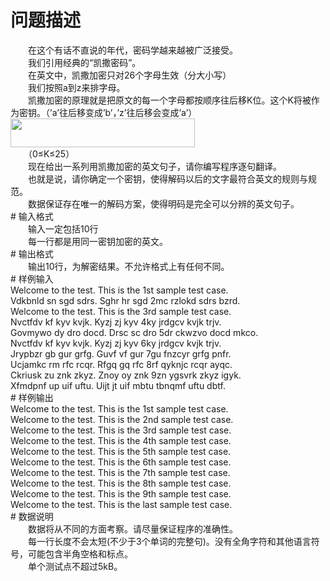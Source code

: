 <div id="pcont1" style="margin-top:20px; display:block;">

# 问题描述

<div class="pdcont">　　在这个有话不直说的年代，密码学越来越被广泛接受。<br/>
　　我们引用经典的“凯撒密码”。<br/>
　　在英文中，凯撒加密只对26个字母生效（分大小写）<br/>
　　我们按照a到z来排字母。<br/>
　　凯撒加密的原理就是把原文的每一个字母都按顺序往后移K位。这个K将被作为密钥。（’a’往后移变成’b’，’z’往后移会变成’a’）<br/>
<img width="295" height="46" src="source/tsinsen/A1230/img/aHR0cDovL3d3dy50c2luc2VuLmNvbS9SZXF1aXJlRmlsZS5kbz9maWQ9MmU3bjQzNWo=.do"/><br/>
　　（0≤K≤25）<br/>
　　现在给出一系列用凯撒加密的英文句子，请你编写程序逐句翻译。<br/>
　　也就是说，请你确定一个密钥，使得解码以后的文字最符合英文的规则与规范。<br/>
　　数据保证存在唯一的解码方案，使得明码是完全可以分辨的英文句子。</div>
# 输入格式

<div class="pdcont">　　输入一定包括10行<br/>
　　每一行都是用同一密钥加密的英文。</div>
# 输出格式

<div class="pdcont">　　输出10行，为解密结果。不允许格式上有任何不同。</div>
# 样例输入

<div class="pddata">Welcome to the test. This is the 1st sample test case.<br/>
Vdkbnld sn sgd sdrs. Sghr hr sgd 2mc rzlokd sdrs bzrd.<br/>
Welcome to the test. This is the 3rd sample test case.<br/>
Nvctfdv kf kyv kvjk. Kyzj zj kyv 4ky jrdgcv kvjk trjv.<br/>
Govmywo dy dro docd. Drsc sc dro 5dr ckwzvo docd mkco.<br/>
Nvctfdv kf kyv kvjk. Kyzj zj kyv 6ky jrdgcv kvjk trjv.<br/>
Jrypbzr gb gur grfg. Guvf vf gur 7gu fnzcyr grfg pnfr.<br/>
Ucjamkc rm rfc rcqr. Rfgq gq rfc 8rf qyknjc rcqr ayqc.<br/>
Ckriusk zu znk zkyz. Znoy oy znk 9zn ygsvrk zkyz igyk.<br/>
Xfmdpnf up uif uftu. Uijt jt uif mbtu tbnqmf uftu dbtf.</div>
# 样例输出

<div class="pddata">Welcome to the test. This is the 1st sample test case.<br/>
Welcome to the test. This is the 2nd sample test case.<br/>
Welcome to the test. This is the 3rd sample test case.<br/>
Welcome to the test. This is the 4th sample test case.<br/>
Welcome to the test. This is the 5th sample test case.<br/>
Welcome to the test. This is the 6th sample test case.<br/>
Welcome to the test. This is the 7th sample test case.<br/>
Welcome to the test. This is the 8th sample test case.<br/>
Welcome to the test. This is the 9th sample test case.<br/>
Welcome to the test. This is the last sample test case.</div>
# 数据说明

<div class="pdcont">　　数据将从不同的方面考察。请尽量保证程序的准确性。<br/>
　　每一行长度不会太短(不少于3个单词的完整句)。没有全角字符和其他语言符号，可能包含半角空格和标点。<br/>
　　单个测试点不超过5kB。</div>

</div>